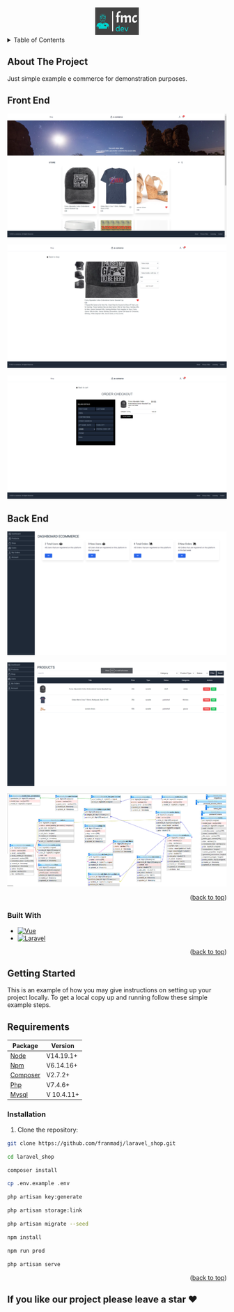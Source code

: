 <!-- Improved compatibility of back to top link: See: https://github.com/othneildrew/Best-README-Template/pull/73 -->
<a name="readme-top"></a>
<!--
*** Thanks for checking out the Best-README-Template. If you have a suggestion
*** that would make this better, please fork the repo and create a pull request
*** or simply open an issue with the tag "enhancement".
*** Don't forget to give the project a star!
*** Thanks again! Now go create something AMAZING! :D
-->



<!-- PROJECT LOGO -->
<br />
<div align="center">
  <a href="https://github.com/othneildrew/Best-README-Template">
    <img src="public/images/logo.png" alt="Logo" width="100" height="63">
  </a>

</div>



<!-- TABLE OF CONTENTS -->
<details>
  <summary>Table of Contents</summary>
  <ol>
    <li>
      <a href="#about-the-project">About The Project</a>
      <ul>
        <li><a href="#built-with">Built With</a></li>
      </ul>
    </li>
    <li>
      <a href="#getting-started">Getting Started</a>
      <ul>
        <li><a href="#prerequisites">Prerequisites</a></li>
        <li><a href="#installation">Installation</a></li>
      </ul>
    </li>

    
  </ol>
</details>



<!-- ABOUT THE PROJECT -->
## About The Project

Just simple example e commerce for demonstration purposes.
## Front End
![Front End](public/images/capture1.png)
<br/>


![Front End](public/images/capture2.png)
<br/>


![Front End](public/images/capture3.png)
<br/>

## Back End

![Back End](public/images/capture4.png)
<br/>


![Back End](public/images/capture5.png)

![Back End](public/images/capture-db.png)



<p align="right">(<a href="#readme-top">back to top</a>)</p>



### Built With

* [![Vue][Vue.js]][Vue-url]
* [![Laravel][Laravel.com]][Laravel-url]


<p align="right">(<a href="#readme-top">back to top</a>)</p>



<!-- GETTING STARTED -->
## Getting Started

This is an example of how you may give instructions on setting up your project locally.
To get a local copy up and running follow these simple example steps.

## Requirements

Package | Version
--- | ---
[Node](https://nodejs.org/en/) | V14.19.1+
[Npm](https://nodejs.org/en/)  | V6.14.16+ 
[Composer](https://getcomposer.org/)  | V2.7.2+
[Php](https://www.php.net/)  | V7.4.6+
[Mysql](https://mariadb.com/)  |V 10.4.11+


### Installation
1. Clone the repository:

```bash
git clone https://github.com/franmadj/laravel_shop.git
```
 ```bash
cd laravel_shop
```

 ```bash
composer install
```
 ```bash
cp .env.example .env
```
```bash
php artisan key:generate
 ```
```bash
php artisan storage:link
```
 ```bash
 php artisan migrate --seed
```
 ```bash
 npm install
```
 ```bash
 npm run prod
```
 ```bash
 php artisan serve
```

<p align="right">(<a href="#readme-top">back to top</a>)</p>





## If you like our project please leave a star ❤






<!-- MARKDOWN LINKS & IMAGES -->
<!-- https://www.markdownguide.org/basic-syntax/#reference-style-links -->

[product-screenshot]: images/screenshot.png
[Vue.js]: https://img.shields.io/badge/Vue.js-35495E?style=for-the-badge&logo=vuedotjs&logoColor=4FC08D
[Vue-url]: https://vuejs.org/
[Laravel.com]: https://img.shields.io/badge/Laravel-FF2D20?style=for-the-badge&logo=laravel&logoColor=white
[Laravel-url]: https://laravel.com
